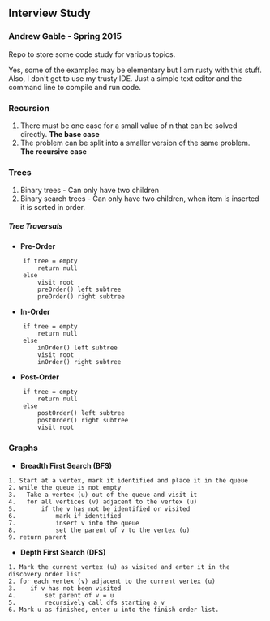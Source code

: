 ## Interview Study
### Andrew Gable - Spring 2015

Repo to store some code study for various topics. 

Yes, some of the examples may be elementary but I am rusty with this stuff. Also, I don't get to use my trusty IDE. Just a simple text editor and the command line to compile and run code. 

### Recursion 
1. There must be one case for a small value of n that can be solved directly. **The base case**
2. The problem can be split into a smaller version of the same problem. **The recursive case**

### Trees
1. Binary trees - Can only have two children
2. Binary search trees - Can only have two children, when item is inserted it is sorted in order. 

##### Tree Traversals 
- **Pre-Order**
```
    if tree = empty
        return null
    else 
        visit root 
        preOrder() left subtree 
        preOrder() right subtree
```
- **In-Order**
```
    if tree = empty
        return null
    else 
        inOrder() left subtree
        visit root
        inOrder() right subtree
```
- **Post-Order**
```
    if tree = empty
        return null
    else 
        postOrder() left subtree
        postOrder() right subtree
        visit root
```

### Graphs

- **Breadth First Search (BFS)**
```
1. Start at a vertex, mark it identified and place it in the queue
2. while the queue is not empty
3.   Take a vertex (u) out of the queue and visit it 
4.   for all vertices (v) adjacent to the vertex (u)
5.       if the v has not be identified or visited
6.           mark if identified 
7.           insert v into the queue
8.           set the parent of v to the vertex (u)
9. return parent
```

- **Depth First Search (DFS)**
```
1. Mark the current vertex (u) as visited and enter it in the discovery order list
2. for each vertex (v) adjacent to the current vertex (u)
3.    if v has not been visited
4.        set parent of v = u
5.        recursively call dfs starting a v
6. Mark u as finished, enter u into the finish order list.
```


